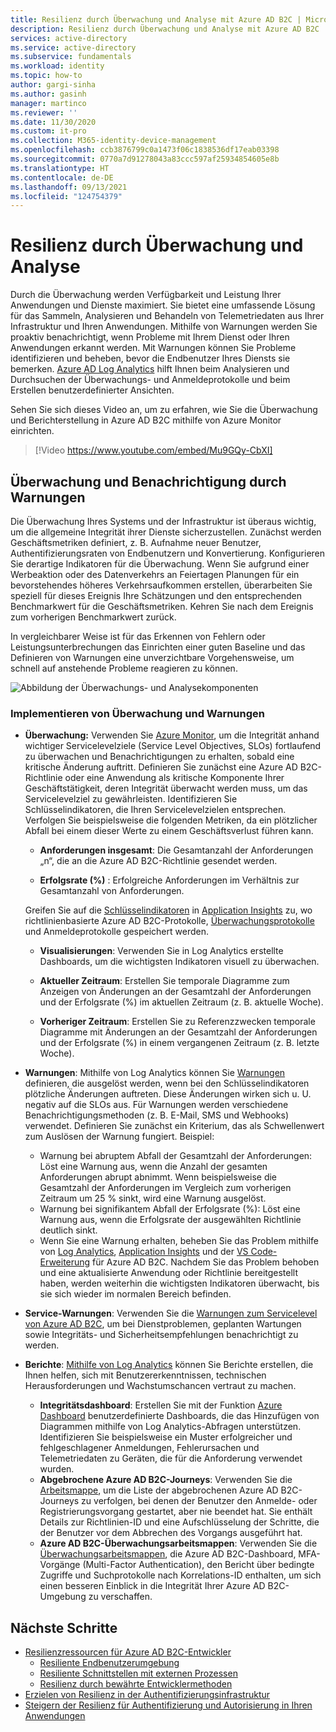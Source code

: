 ```yaml
---
title: Resilienz durch Überwachung und Analyse mit Azure AD B2C | Microsoft-Dokumentation
description: Resilienz durch Überwachung und Analyse mit Azure AD B2C
services: active-directory
ms.service: active-directory
ms.subservice: fundamentals
ms.workload: identity
ms.topic: how-to
author: gargi-sinha
ms.author: gasinh
manager: martinco
ms.reviewer: ''
ms.date: 11/30/2020
ms.custom: it-pro
ms.collection: M365-identity-device-management
ms.openlocfilehash: ccb3876799c0a1473f06c1838536df17eab03398
ms.sourcegitcommit: 0770a7d91278043a83ccc597af25934854605e8b
ms.translationtype: HT
ms.contentlocale: de-DE
ms.lasthandoff: 09/13/2021
ms.locfileid: "124754379"
---
```

# <a name="resilience-through-monitoring-and-analytics"></a>Resilienz durch Überwachung und Analyse

Durch die Überwachung werden Verfügbarkeit und Leistung Ihrer Anwendungen und Dienste maximiert. Sie bietet eine umfassende Lösung für das Sammeln, Analysieren und Behandeln von Telemetriedaten aus Ihrer Infrastruktur und Ihren Anwendungen. Mithilfe von Warnungen werden Sie proaktiv benachrichtigt, wenn Probleme mit Ihrem Dienst oder Ihren Anwendungen erkannt werden. Mit Warnungen können Sie Probleme identifizieren und beheben, bevor die Endbenutzer Ihres Diensts sie bemerken. [Azure AD Log Analytics](https://azure.microsoft.com/services/monitor/?OCID=AID2100131_SEM_6d16332c03501fc9c1f46c94726d2264:G:s&ef_id=6d16332c03501fc9c1f46c94726d2264:G:s&msclkid=6d16332c03501fc9c1f46c94726d2264#features) hilft Ihnen beim Analysieren und Durchsuchen der Überwachungs- und Anmeldeprotokolle und beim Erstellen benutzerdefinierter Ansichten.

Sehen Sie sich dieses Video an, um zu erfahren, wie Sie die Überwachung und Berichterstellung in Azure AD B2C mithilfe von Azure Monitor einrichten.

>[!Video https://www.youtube.com/embed/Mu9GQy-CbXI]

## <a name="monitor-and-get-notified-through-alerts"></a>Überwachung und Benachrichtigung durch Warnungen

Die Überwachung Ihres Systems und der Infrastruktur ist überaus wichtig, um die allgemeine Integrität ihrer Dienste sicherzustellen. Zunächst werden Geschäftsmetriken definiert, z. B. Aufnahme neuer Benutzer, Authentifizierungsraten von Endbenutzern und Konvertierung. Konfigurieren Sie derartige Indikatoren für die Überwachung. Wenn Sie aufgrund einer Werbeaktion oder des Datenverkehrs an Feiertagen Planungen für ein bevorstehendes höheres Verkehrsaufkommen erstellen, überarbeiten Sie speziell für dieses Ereignis Ihre Schätzungen und den entsprechenden Benchmarkwert für die Geschäftsmetriken. Kehren Sie nach dem Ereignis zum vorherigen Benchmarkwert zurück.

In vergleichbarer Weise ist für das Erkennen von Fehlern oder Leistungsunterbrechungen das Einrichten einer guten Baseline und das Definieren von Warnungen eine unverzichtbare Vorgehensweise, um schnell auf anstehende Probleme reagieren zu können.

![Abbildung der Überwachungs- und Analysekomponenten](media/resilience-with-monitoring-alerting/monitoring-analytics-architecture.png)

### <a name="how-to-implement-monitoring-and-alerting"></a>Implementieren von Überwachung und Warnungen

- **Überwachung:** Verwenden Sie [Azure Monitor](../../active-directory-b2c/azure-monitor.md), um die Integrität anhand wichtiger Servicelevelziele (Service Level Objectives, SLOs) fortlaufend zu überwachen und Benachrichtigungen zu erhalten, sobald eine kritische Änderung auftritt. Definieren Sie zunächst eine Azure AD B2C-Richtlinie oder eine Anwendung als kritische Komponente Ihrer Geschäftstätigkeit, deren Integrität überwacht werden muss, um das Servicelevelziel zu gewährleisten. Identifizieren Sie Schlüsselindikatoren, die Ihren Servicelevelzielen entsprechen.
Verfolgen Sie beispielsweise die folgenden Metriken, da ein plötzlicher Abfall bei einem dieser Werte zu einem Geschäftsverlust führen kann.

  - **Anforderungen insgesamt**: Die Gesamtanzahl der Anforderungen „n“, die an die Azure AD B2C-Richtlinie gesendet werden.

  - **Erfolgsrate (%)** : Erfolgreiche Anforderungen im Verhältnis zur Gesamtanzahl von Anforderungen.

  Greifen Sie auf die [Schlüsselindikatoren](../../active-directory-b2c/view-audit-logs.md) in [Application Insights](../../active-directory-b2c/analytics-with-application-insights.md) zu, wo richtlinienbasierte Azure AD B2C-Protokolle, [Überwachungsprotokolle](../../active-directory-b2c/analytics-with-application-insights.md) und Anmeldeprotokolle gespeichert werden.  

   - **Visualisierungen**: Verwenden Sie in Log Analytics erstellte Dashboards, um die wichtigsten Indikatoren visuell zu überwachen.

   - **Aktueller Zeitraum**: Erstellen Sie temporale Diagramme zum Anzeigen von Änderungen an der Gesamtzahl der Anforderungen und der Erfolgsrate (%) im aktuellen Zeitraum (z. B. aktuelle Woche).

   - **Vorheriger Zeitraum**: Erstellen Sie zu Referenzzwecken temporale Diagramme mit Änderungen an der Gesamtzahl der Anforderungen und der Erfolgsrate (%) in einem vergangenen Zeitraum (z. B. letzte Woche).

- **Warnungen**: Mithilfe von Log Analytics können Sie [Warnungen](../../azure-monitor/alerts/alerts-log.md) definieren, die ausgelöst werden, wenn bei den Schlüsselindikatoren plötzliche Änderungen auftreten. Diese Änderungen wirken sich u. U. negativ auf die SLOs aus. Für Warnungen werden verschiedene Benachrichtigungsmethoden (z. B. E-Mail, SMS und Webhooks) verwendet. Definieren Sie zunächst ein Kriterium, das als Schwellenwert zum Auslösen der Warnung fungiert. Beispiel:
  - Warnung bei abruptem Abfall der Gesamtzahl der Anforderungen: Löst eine Warnung aus, wenn die Anzahl der gesamten Anforderungen abrupt abnimmt. Wenn beispielsweise die Gesamtzahl der Anforderungen im Vergleich zum vorherigen Zeitraum um 25 % sinkt, wird eine Warnung ausgelöst.  
  - Warnung bei signifikantem Abfall der Erfolgsrate (%): Löst eine Warnung aus, wenn die Erfolgsrate der ausgewählten Richtlinie deutlich sinkt.
  - Wenn Sie eine Warnung erhalten, beheben Sie das Problem mithilfe von [Log Analytics](../reports-monitoring/howto-install-use-log-analytics-views.md), [Application Insights](../../active-directory-b2c/troubleshoot-with-application-insights.md) und der [VS Code-Erweiterung](https://marketplace.visualstudio.com/items?itemName=AzureADB2CTools.aadb2c) für Azure AD B2C. Nachdem Sie das Problem behoben und eine aktualisierte Anwendung oder Richtlinie bereitgestellt haben, werden weiterhin die wichtigsten Indikatoren überwacht, bis sie sich wieder im normalen Bereich befinden.

- **Service-Warnungen**: Verwenden Sie die [Warnungen zum Servicelevel von Azure AD B2C](../../service-health/service-health-overview.md), um bei Dienstproblemen, geplanten Wartungen sowie Integritäts- und Sicherheitsempfehlungen benachrichtigt zu werden.

- **Berichte**: [Mithilfe von Log Analytics](../reports-monitoring/howto-integrate-activity-logs-with-log-analytics.md) können Sie Berichte erstellen, die Ihnen helfen, sich mit Benutzererkenntnissen, technischen Herausforderungen und Wachstumschancen vertraut zu machen.
  - **Integritätsdashboard**: Erstellen Sie mit der Funktion [Azure Dashboard](../../azure-monitor/app/tutorial-app-dashboards.md) benutzerdefinierte Dashboards, die das Hinzufügen von Diagrammen mithilfe von Log Analytics-Abfragen unterstützen. Identifizieren Sie beispielsweise ein Muster erfolgreicher und fehlgeschlagener Anmeldungen, Fehlerursachen und Telemetriedaten zu Geräten, die für die Anforderung verwendet wurden.
  - **Abgebrochene Azure AD B2C-Journeys**: Verwenden Sie die [Arbeitsmappe](https://github.com/azure-ad-b2c/siem#list-of-abandon-journeys), um die Liste der abgebrochenen Azure AD B2C-Journeys zu verfolgen, bei denen der Benutzer den Anmelde- oder Registrierungsvorgang gestartet, aber nie beendet hat. Sie enthält Details zur Richtlinien-ID und eine Aufschlüsselung der Schritte, die der Benutzer vor dem Abbrechen des Vorgangs ausgeführt hat.
  - **Azure AD B2C-Überwachungsarbeitsmappen**: Verwenden Sie die [Überwachungsarbeitsmappen](https://github.com/azure-ad-b2c/siem), die Azure AD B2C-Dashboard, MFA-Vorgänge (Multi-Factor Authentication), den Bericht über bedingte Zugriffe und Suchprotokolle nach Korrelations-ID enthalten, um sich einen besseren Einblick in die Integrität Ihrer Azure AD B2C-Umgebung zu verschaffen.
  
## <a name="next-steps"></a>Nächste Schritte

- [Resilienzressourcen für Azure AD B2C-Entwickler](resilience-b2c.md)
  - [Resiliente Endbenutzerumgebung](resilient-end-user-experience.md)
  - [Resiliente Schnittstellen mit externen Prozessen](resilient-external-processes.md)
  - [Resilienz durch bewährte Entwicklermethoden](resilience-b2c-developer-best-practices.md)
- [Erzielen von Resilienz in der Authentifizierungsinfrastruktur](resilience-in-infrastructure.md)
- [Steigern der Resilienz für Authentifizierung und Autorisierung in Ihren Anwendungen](resilience-app-development-overview.md)
